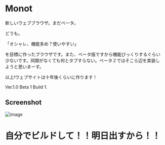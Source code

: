 # Monot
新しいウェブブラウザ。まだベータ。

どうも。

「オシャレ、機能多め？使いやすい」

を目標に作ったブラウザです。また、ベータ版ですから機能びっくりするぐらい少ないです。同期がなくても何とタブすらない。ベータ２ではそこら辺を実装しようと思いまーす。

以上!ウェブサイトは十年後くらいに作ります！

Ver.1.0 Beta 1 Build 1.

## Screenshot
![image](https://user-images.githubusercontent.com/69241694/127771423-5aa62829-80a5-4901-955f-960451c067b2.png)

# 自分でビルドして！！明日出すから！！
